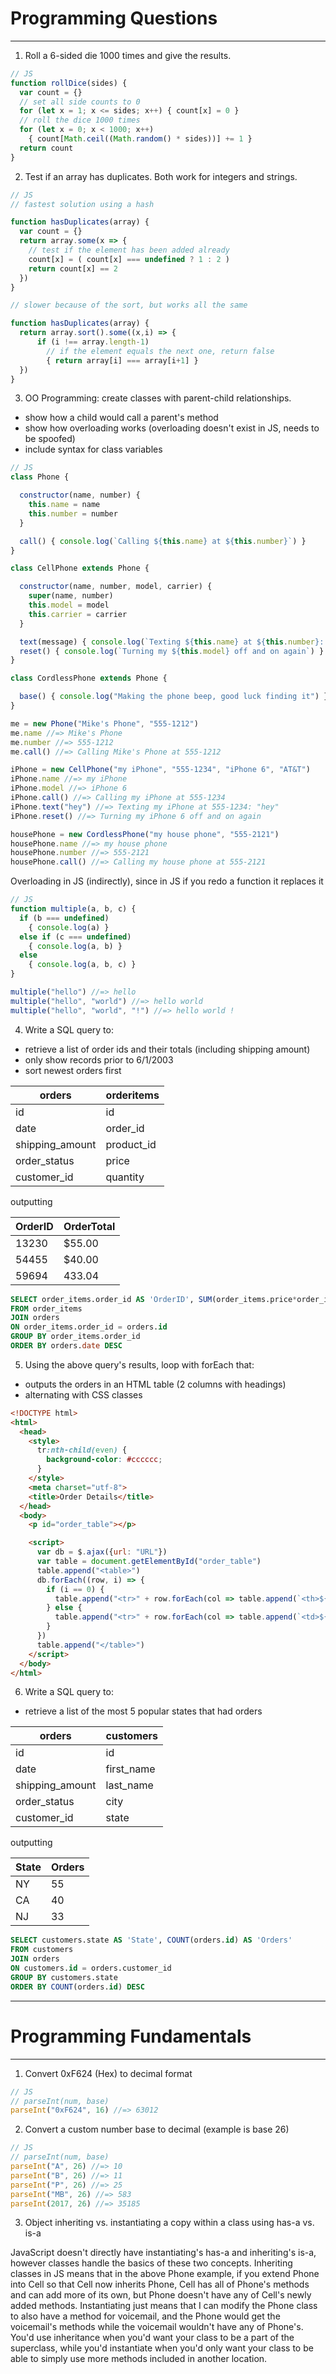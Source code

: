 # Programming Questions
---

1) Roll a 6-sided die 1000 times and give the results.

```javascript
// JS
function rollDice(sides) {
  var count = {}
  // set all side counts to 0
  for (let x = 1; x <= sides; x++) { count[x] = 0 }
  // roll the dice 1000 times
  for (let x = 0; x < 1000; x++)
    { count[Math.ceil((Math.random() * sides))] += 1 }
  return count
}
```

2) Test if an array has duplicates. Both work for integers and strings.

```javascript
// JS
// fastest solution using a hash

function hasDuplicates(array) {
  var count = {}
  return array.some(x => {
    // test if the element has been added already
    count[x] = ( count[x] === undefined ? 1 : 2 )
    return count[x] == 2
  })
}

// slower because of the sort, but works all the same

function hasDuplicates(array) {
  return array.sort().some((x,i) => {
      if (i !== array.length-1)
        // if the element equals the next one, return false
        { return array[i] === array[i+1] }
  })
}
```

3) OO Programming: create classes with parent-child relationships.

+ show how a child would call a parent's method
+ show how overloading works (overloading doesn't exist in JS, needs to be spoofed)
+ include syntax for class variables

```javascript
// JS
class Phone {

  constructor(name, number) {
    this.name = name
    this.number = number
  }

  call() { console.log(`Calling ${this.name} at ${this.number}`) }
}

class CellPhone extends Phone {

  constructor(name, number, model, carrier) {
    super(name, number)
    this.model = model
    this.carrier = carrier
  }

  text(message) { console.log(`Texting ${this.name} at ${this.number}: "${message}"`) }
  reset() { console.log(`Turning my ${this.model} off and on again`) }
}

class CordlessPhone extends Phone {

  base() { console.log("Making the phone beep, good luck finding it") }
}

me = new Phone("Mike's Phone", "555-1212")
me.name //=> Mike's Phone
me.number //=> 555-1212
me.call() //=> Calling Mike's Phone at 555-1212

iPhone = new CellPhone("my iPhone", "555-1234", "iPhone 6", "AT&T")
iPhone.name //=> my iPhone
iPhone.model //=> iPhone 6
iPhone.call() //=> Calling my iPhone at 555-1234
iPhone.text("hey") //=> Texting my iPhone at 555-1234: "hey"
iPhone.reset() //=> Turning my iPhone 6 off and on again

housePhone = new CordlessPhone("my house phone", "555-2121")
housePhone.name //=> my house phone
housePhone.number //=> 555-2121
housePhone.call() //=> Calling my house phone at 555-2121
```

Overloading in JS (indirectly), since in JS if you redo a function it replaces it

```javascript
// JS
function multiple(a, b, c) {
  if (b === undefined)
    { console.log(a) }
  else if (c === undefined)
    { console.log(a, b) }
  else
    { console.log(a, b, c) }
}

multiple("hello") //=> hello
multiple("hello", "world") //=> hello world
multiple("hello", "world", "!") //=> hello world !
```

4) Write a SQL query to:

+ retrieve a list of order ids and their totals (including shipping amount)
+ only show records prior to 6/1/2003
+ sort newest orders first

orders | orderitems
---|---
id | id
date | order_id
shipping_amount | product_id
order_status | price
customer_id | quantity

outputting

OrderID | OrderTotal
---|---
13230 | $55.00
54455 | $40.00
59694 | 433.04

```sql
SELECT order_items.order_id AS 'OrderID', SUM(order_items.price*order_items.quantity)+orders.shipping_amount AS 'OrderTotal'
FROM order_items
JOIN orders
ON order_items.order_id = orders.id
GROUP BY order_items.order_id
ORDER BY orders.date DESC
```

5) Using the above query's results, loop with forEach that:

+ outputs the orders in an HTML table (2 columns with headings)
+ alternating with CSS classes

```html
<!DOCTYPE html>
<html>
  <head>
    <style>
      tr:nth-child(even) {
        background-color: #cccccc;
      }
    </style>
    <meta charset="utf-8">
    <title>Order Details</title>
  </head>
  <body>
    <p id="order_table"></p>

    <script>
      var db = $.ajax({url: "URL"})
      var table = document.getElementById("order_table")
      table.append("<table>")
      db.forEach((row, i) => {
        if (i == 0) {
          table.append("<tr>" + row.forEach(col => table.append(`<th>${col}</th>`)) + "/<tr>")
        } else {
          table.append("<tr>" + row.forEach(col => table.append(`<td>${col}</td>`)) + "/<tr>")
        }
      })
      table.append("</table>")      
    </script>
  </body>
</html>
```

6) Write a SQL query to:

+ retrieve a list of the most 5 popular states that had orders

orders | customers
---|---
id | id
date | first_name
shipping_amount | last_name
order_status | city
customer_id | state

outputting

State | Orders
---|---
NY | 55
CA | 40
NJ | 33

```sql
SELECT customers.state AS 'State', COUNT(orders.id) AS 'Orders'
FROM customers
JOIN orders
ON customers.id = orders.customer_id
GROUP BY customers.state
ORDER BY COUNT(orders.id) DESC
```
---

# Programming Fundamentals
---

1) Convert 0xF624 (Hex) to decimal format

```javascript
// JS
// parseInt(num, base)
parseInt("0xF624", 16) //=> 63012
```

2) Convert a custom number base to decimal (example is base 26)

```javascript
// JS
// parseInt(num, base)
parseInt("A", 26) //=> 10
parseInt("B", 26) //=> 11
parseInt("P", 26) //=> 25
parseInt("MB", 26) //=> 583
parseInt(2017, 26) //=> 35185
```

3) Object inheriting vs. instantiating a copy within a class using has-a vs. is-a

JavaScript doesn't directly have instantiating's has-a and inheriting's is-a, however classes handle the basics of these two concepts. Inheriting classes in JS means that in the above Phone example, if you extend Phone into Cell so that Cell now inherits Phone, Cell has all of Phone's methods and can add more of its own, but Phone doesn't have any of Cell's newly added methods. Instantiating just means that I can modify the Phone class to also have a method for voicemail, and the Phone would get the voicemail's methods while the voicemail wouldn't have any of Phone's. You'd use inheritance when you'd want your class to be a part of the superclass, while you'd instantiate when you'd only want your class to be able to simply use more methods included in another location.
